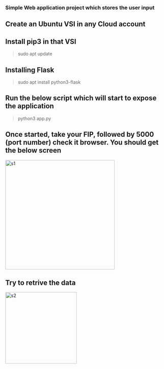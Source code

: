 ### Simple Web application project which stores the user input 

## Create an Ubuntu VSI in any Cloud account 

## Install pip3 in that VSI 
> sudo apt update

## Installing Flask
> sudo apt install python3-flask

## Run the below script which will start to expose the application
> python3 app.py

## Once started, take your FIP, followed by 5000 (port number) check it browser. You should get the below screen 
<img width="343" alt="s1" src="https://github.com/user-attachments/assets/9c94424d-7bd7-461f-a817-80ce11478703">

## Try to retrive the data
<img width="224" alt="s2" src="https://github.com/user-attachments/assets/9ac617ff-c3b9-4c15-8d10-13b619cada1a">
